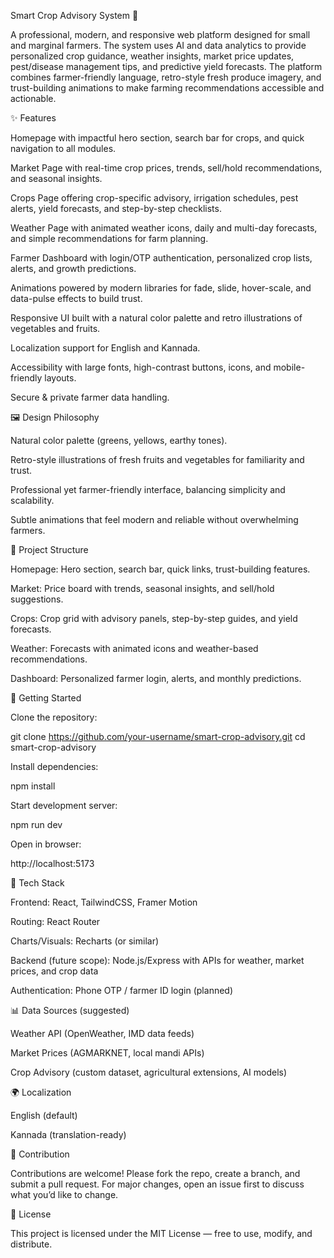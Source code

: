 Smart Crop Advisory System 🌱

A professional, modern, and responsive web platform designed for small and marginal farmers. The system uses AI and data analytics to provide personalized crop guidance, weather insights, market price updates, pest/disease management tips, and predictive yield forecasts. The platform combines farmer-friendly language, retro-style fresh produce imagery, and trust-building animations to make farming recommendations accessible and actionable.

✨ Features

Homepage with impactful hero section, search bar for crops, and quick navigation to all modules.

Market Page with real-time crop prices, trends, sell/hold recommendations, and seasonal insights.

Crops Page offering crop-specific advisory, irrigation schedules, pest alerts, yield forecasts, and step-by-step checklists.

Weather Page with animated weather icons, daily and multi-day forecasts, and simple recommendations for farm planning.

Farmer Dashboard with login/OTP authentication, personalized crop lists, alerts, and growth predictions.

Animations powered by modern libraries for fade, slide, hover-scale, and data-pulse effects to build trust.

Responsive UI built with a natural color palette and retro illustrations of vegetables and fruits.

Localization support for English and Kannada.

Accessibility with large fonts, high-contrast buttons, icons, and mobile-friendly layouts.

Secure & private farmer data handling.

🖼️ Design Philosophy

Natural color palette (greens, yellows, earthy tones).

Retro-style illustrations of fresh fruits and vegetables for familiarity and trust.

Professional yet farmer-friendly interface, balancing simplicity and scalability.

Subtle animations that feel modern and reliable without overwhelming farmers.

📂 Project Structure

Homepage: Hero section, search bar, quick links, trust-building features.

Market: Price board with trends, seasonal insights, and sell/hold suggestions.

Crops: Crop grid with advisory panels, step-by-step guides, and yield forecasts.

Weather: Forecasts with animated icons and weather-based recommendations.

Dashboard: Personalized farmer login, alerts, and monthly predictions.

🚀 Getting Started

Clone the repository:

git clone https://github.com/your-username/smart-crop-advisory.git
cd smart-crop-advisory


Install dependencies:

npm install


Start development server:

npm run dev


Open in browser:

http://localhost:5173

🔧 Tech Stack

Frontend: React, TailwindCSS, Framer Motion

Routing: React Router

Charts/Visuals: Recharts (or similar)

Backend (future scope): Node.js/Express with APIs for weather, market prices, and crop data

Authentication: Phone OTP / farmer ID login (planned)

📊 Data Sources (suggested)

Weather API (OpenWeather, IMD data feeds)

Market Prices (AGMARKNET, local mandi APIs)

Crop Advisory (custom dataset, agricultural extensions, AI models)

🌍 Localization

English (default)

Kannada (translation-ready)

🤝 Contribution

Contributions are welcome! Please fork the repo, create a branch, and submit a pull request. For major changes, open an issue first to discuss what you’d like to change.

📜 License

This project is licensed under the MIT License — free to use, modify, and distribute.